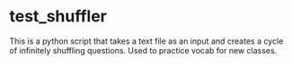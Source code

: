 # test_shuffler
This is a python script that takes a text file as an input and creates a cycle of infinitely shuffling questions. Used to practice vocab for new classes.
